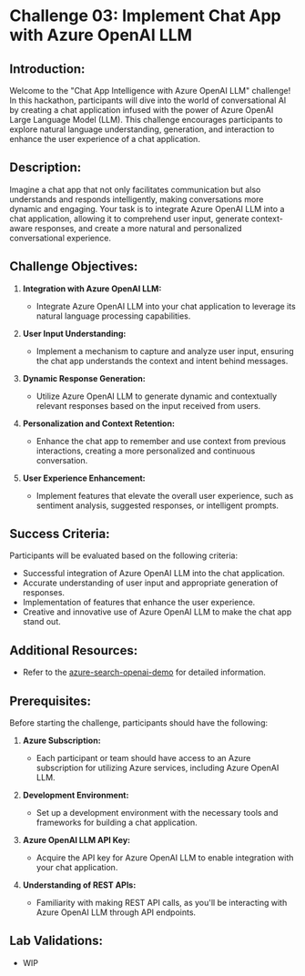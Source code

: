 # Challenge 03: Implement Chat App with Azure OpenAI LLM

## Introduction:
Welcome to the "Chat App Intelligence with Azure OpenAI LLM" challenge! In this hackathon, participants will dive into the world of conversational AI by creating a chat application infused with the power of Azure OpenAI Large Language Model (LLM). This challenge encourages participants to explore natural language understanding, generation, and interaction to enhance the user experience of a chat application.

## Description:
Imagine a chat app that not only facilitates communication but also understands and responds intelligently, making conversations more dynamic and engaging. Your task is to integrate Azure OpenAI LLM into a chat application, allowing it to comprehend user input, generate context-aware responses, and create a more natural and personalized conversational experience.

## Challenge Objectives:
1. **Integration with Azure OpenAI LLM:**
   - Integrate Azure OpenAI LLM into your chat application to leverage its natural language processing capabilities.

2. **User Input Understanding:**
   - Implement a mechanism to capture and analyze user input, ensuring the chat app understands the context and intent behind messages.

3. **Dynamic Response Generation:**
   - Utilize Azure OpenAI LLM to generate dynamic and contextually relevant responses based on the input received from users.

4. **Personalization and Context Retention:**
   - Enhance the chat app to remember and use context from previous interactions, creating a more personalized and continuous conversation.

5. **User Experience Enhancement:**
   - Implement features that elevate the overall user experience, such as sentiment analysis, suggested responses, or intelligent prompts.

## Success Criteria:
Participants will be evaluated based on the following criteria:

   - Successful integration of Azure OpenAI LLM into the chat application.
   - Accurate understanding of user input and appropriate generation of responses.
   - Implementation of features that enhance the user experience.
   - Creative and innovative use of Azure OpenAI LLM to make the chat app stand out.

## Additional Resources:

- Refer to the  [azure-search-openai-demo](https://github.com/Azure-Samples/azure-search-openai-demo) for detailed information.
  
## Prerequisites:
Before starting the challenge, participants should have the following:

1. **Azure Subscription:**
   - Each participant or team should have access to an Azure subscription for utilizing Azure services, including Azure OpenAI LLM.

2. **Development Environment:**
   - Set up a development environment with the necessary tools and frameworks for building a chat application.

3. **Azure OpenAI LLM API Key:**
   - Acquire the API key for Azure OpenAI LLM to enable integration with your chat application.

4. **Understanding of REST APIs:**
   - Familiarity with making REST API calls, as you'll be interacting with Azure OpenAI LLM through API endpoints.
  
## Lab Validations: 

- WIP



